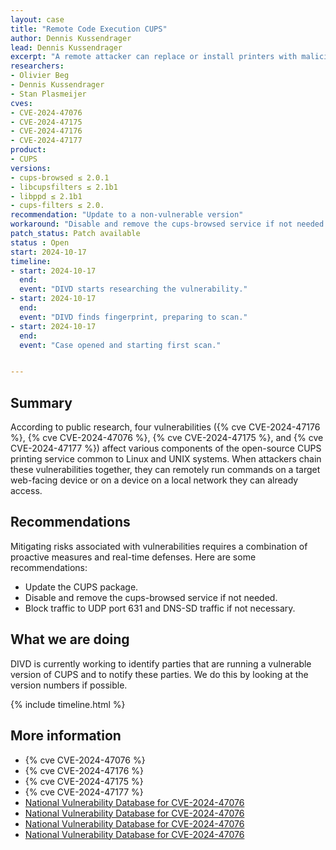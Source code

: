 ```yaml
---
layout: case
title: "Remote Code Execution CUPS"
author: Dennis Kussendrager
lead: Dennis Kussendrager
excerpt: "A remote attacker can replace or install printers with malicious IPP URLs, leading to arbitrary command execution when a print job is started."
researchers:
- Olivier Beg
- Dennis Kussendrager
- Stan Plasmeijer
cves:
- CVE-2024-47076
- CVE-2024-47175
- CVE-2024-47176
- CVE-2024-47177 
product:
- CUPS
versions: 
- cups-browsed ≤ 2.0.1
- libcupsfilters ≤ 2.1b1
- libppd ≤ 2.1b1
- cups-filters ≤ 2.0.
recommendation: "Update to a non-vulnerable version"
workaround: "Disable and remove the cups-browsed service if not needed. Block traffic to UDP port 631 and DNS-SD traffic if not necessary."
patch_status: Patch available
status : Open
start: 2024-10-17
timeline:
- start: 2024-10-17
  end:
  event: "DIVD starts researching the vulnerability."
- start: 2024-10-17
  end:
  event: "DIVD finds fingerprint, preparing to scan."
- start: 2024-10-17
  end:
  event: "Case opened and starting first scan."


---
```


## Summary
According to public research, four vulnerabilities ({% cve CVE-2024-47176 %}, {% cve CVE-2024-47076 %}, {% cve CVE-2024-47175 %}, and {% cve CVE-2024-47177 %}) affect various components of the open-source CUPS printing service common to Linux and UNIX systems. When attackers chain these vulnerabilities together, they can remotely run commands on a target web-facing device or on a device on a local network they can already access.

## Recommendations
Mitigating risks associated with vulnerabilities requires a combination of proactive measures and real-time defenses. Here are some recommendations:  

- Update the CUPS package. 
- Disable and remove the cups-browsed service if not needed. 
- Block traffic to UDP port 631 and DNS-SD traffic if not necessary. 

## What we are doing
DIVD is currently working to identify parties that are running a vulnerable version of CUPS and to notify these parties. We do this by looking at the version numbers if possible. 

{% include timeline.html %}

## More information

* {% cve CVE-2024-47076 %}
* {% cve CVE-2024-47176 %}
* {% cve CVE-2024-47175 %}
* {% cve CVE-2024-47177 %}
* [National Vulnerability Database for CVE-2024-47076](https://nvd.nist.gov/vuln/detail/CVE-2024-47076)
* [National Vulnerability Database for CVE-2024-47076](https://nvd.nist.gov/vuln/detail/CVE-2024-47176)
* [National Vulnerability Database for CVE-2024-47076](https://nvd.nist.gov/vuln/detail/CVE-2024-47175)
* [National Vulnerability Database for CVE-2024-47076](https://nvd.nist.gov/vuln/detail/CVE-2024-47177)

